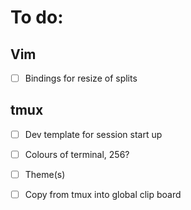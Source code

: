 # To do:

## Vim

- [ ] Bindings for resize of splits

## tmux

- [ ] Dev template for session start up
- [ ] Colours of terminal, 256?
- [ ] Theme(s)
- [ ] Copy from tmux into global clip board

